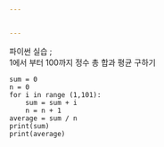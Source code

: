 ```yaml
---


---
```


<p>파이썬 실습 ;<br>
1에서 부터 100까지 정수 총 합과 평균 구하기</p>
<pre><code>sum = 0
n = 0
for i in range (1,101):
    sum = sum + i
    n = n + 1
average = sum / n
print(sum)
print(average)
</code></pre>

